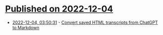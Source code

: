 # [Published on 2022-12-04](index.md)

* [2022-12-04, 03:50:31](https://news.ycombinator.com/item?id=33850409) - [Convert saved HTML transcripts from ChatGPT to Markdown](https://gist.github.com/thomasantony/c2d866d1cb3fec3c532b13ce695c9438)
